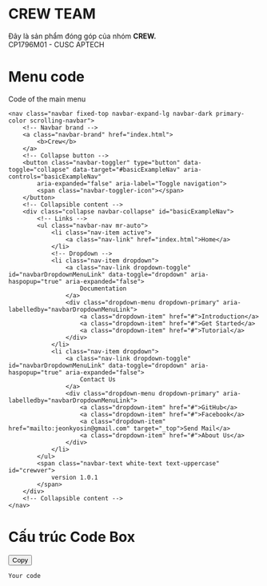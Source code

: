 # CREW TEAM
Đây là sản phẩm đóng góp của nhóm <b>CREW.</b><br>
CP1796M01 - CUSC APTECH

# Menu code
<!-- Start navbar --> Code of the main menu <br>
    <nav class="navbar fixed-top navbar-expand-lg navbar-dark primary-color scrolling-navbar">
        <!-- Navbar brand -->
        <a class="navbar-brand" href="index.html">
            <b>Crew</b>
        </a>
        <!-- Collapse button -->
        <button class="navbar-toggler" type="button" data-toggle="collapse" data-target="#basicExampleNav" aria-controls="basicExampleNav"
            aria-expanded="false" aria-label="Toggle navigation">
            <span class="navbar-toggler-icon"></span>
        </button>
        <!-- Collapsible content -->
        <div class="collapse navbar-collapse" id="basicExampleNav">
            <!-- Links -->
            <ul class="navbar-nav mr-auto">
                <li class="nav-item active">
                    <a class="nav-link" href="index.html">Home</a>
                </li>
                <!-- Dropdown -->
                <li class="nav-item dropdown">
                    <a class="nav-link dropdown-toggle" id="navbarDropdownMenuLink" data-toggle="dropdown" aria-haspopup="true" aria-expanded="false">
                        Documentation
                    </a>
                    <div class="dropdown-menu dropdown-primary" aria-labelledby="navbarDropdownMenuLink">
                        <a class="dropdown-item" href="#">Introduction</a>
                        <a class="dropdown-item" href="#">Get Started</a>
                        <a class="dropdown-item" href="#">Tutorial</a>
                    </div>
                </li>
                <li class="nav-item dropdown">
                    <a class="nav-link dropdown-toggle" id="navbarDropdownMenuLink" data-toggle="dropdown" aria-haspopup="true" aria-expanded="false">
                        Contact Us
                    </a>
                    <div class="dropdown-menu dropdown-primary" aria-labelledby="navbarDropdownMenuLink">
                        <a class="dropdown-item" href="#">GitHub</a>
                        <a class="dropdown-item" href="#">Facebook</a>
                        <a class="dropdown-item" href="mailto:jeonkyosin@gmail.com" target="_top">Send Mail</a>
                        <a class="dropdown-item" href="#">About Us</a>
                    </div>
                </li>
            </ul>
            <span class="navbar-text white-text text-uppercase" id="crewver">
                version 1.0.1
            </span>
        </div>
        <!-- Collapsible content -->
    </nav>
<!-- End navbar -->

# Cấu trúc Code Box
<!-- Class wrapCode sẽ tạo một hộp chứa code-->
<div class="wrapCode">
    <!-- Class .btn-copy định dạng nút copy trong Code Box -->
    <button class="btn-copy" data-toggle="tooltip" data-clipboard-target="#AreaID" data-placement="right" title="Copy this code">Copy</button>
    <!--Nội dung trong div có ID #AreaID sẽ được copy khi nhấn nút-->
    <div id="AreaID">
        <!-- Code viết liền ngay sau thẻ <code> 
        Không enter đầu dòng sau thẻ code -->
        <pre><code>Your code</code ></pre >
    </div>
</div>
